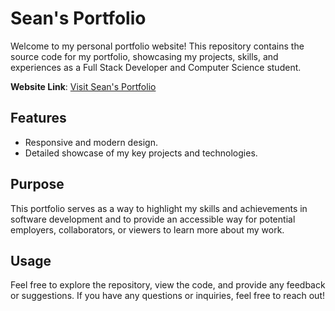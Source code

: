 # Sean's Portfolio

Welcome to my personal portfolio website! This repository contains the source code for my portfolio, showcasing my projects, skills, and experiences as a Full Stack Developer and Computer Science student.

**Website Link**: [Visit Sean's Portfolio](https://seanportfolio-57516.web.app/)

## Features

- Responsive and modern design.
- Detailed showcase of my key projects and technologies.

## Purpose

This portfolio serves as a way to highlight my skills and achievements in software development and to provide an accessible way for potential employers, collaborators, or viewers to learn more about my work.

## Usage

Feel free to explore the repository, view the code, and provide any feedback or suggestions. If you have any questions or inquiries, feel free to reach out!

